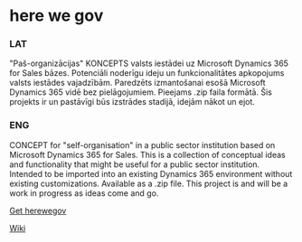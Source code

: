 # here we gov
### LAT
"Paš-organizācijas" KONCEPTS valsts iestādei uz Microsoft Dynamics 365 for Sales bāzes.
Potenciāli noderīgu ideju un funkcionalitātes apkopojums valsts iestādes vajadzībām.
Paredzēts izmantošanai esošā Microsoft Dynamics 365 vidē bez pielāgojumiem.
Pieejams .zip faila formātā. Šis projekts ir un pastāvīgi būs izstrādes stadijā, idejām nākot un  ejot.

### ENG
CONCEPT for "self-organisation" in a public sector institution based on Microsoft Dynamics 365 for Sales.
This is a collection of conceptual ideas and functionality that might be useful for a public sector institution.
Intended to be imported into an existing Dynamics 365 environment without existing customizations.
Available as a .zip file. This project is and will be a work in progress as ideas come and go.

<a href="https://github.com/candynamics/herewegov/releases/tag/herewegov">Get herewegov</a>

<a href="https://github.com/candynamics/herewegov/WIKI | Read more">Wiki</a>
